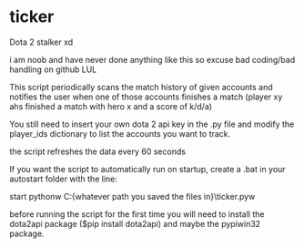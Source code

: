# ticker
Dota 2 stalker xd

i am noob and have never done anything like this so excuse bad coding/bad handling on github LUL

This script periodically scans the match history of given accounts and notifies the user when one of those accounts finishes a match (player xy ahs finished a match with hero x and a score of k/d/a)

You still need to insert your own dota 2 api key in the .py file and modify the player_ids dictionary to list the accounts you want to track.

the script refreshes the data every 60 seconds

If you want the script to automatically run on startup, create a .bat in your autostart folder with the line:

start pythonw C:\{whatever path you saved the files in}\ticker.pyw

before running the script for the first time you will need to install the dota2api package ($pip install dota2api) and maybe the pypiwin32 package.
